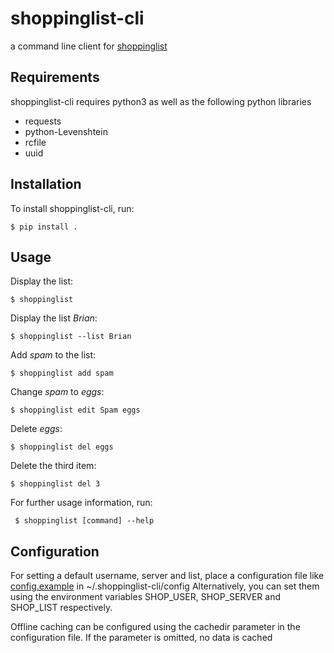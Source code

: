 # shoppinglist-cli

a command line client for [shoppinglist](https://github.com/tstehr/shoppinglist)

## Requirements

shoppinglist-cli requires python3 as well as the following python libraries
- requests
- python-Levenshtein
- rcfile
- uuid

## Installation

To install shoppinglist-cli, run:

```$ pip install .```

## Usage

Display the list:

```$ shoppinglist```

Display the list _Brian_:

```$ shoppinglist --list Brian```

Add _spam_ to the list:

```$ shoppinglist add spam```

Change _spam_ to _eggs_:

```$ shoppinglist edit Spam eggs```

Delete _eggs_:

```$ shoppinglist del eggs```

Delete the third item:

```$ shoppinglist del 3```

For further usage information, run:

``` $ shoppinglist [command] --help```

## Configuration

For setting a default username, server and list, place a configuration file like [config.example](config.example) in ~/.shoppinglist-cli/config
Alternatively, you can set them using the environment variables SHOP_USER, SHOP_SERVER and SHOP_LIST respectively.

Offline caching can be configured using the cachedir parameter in the configuration file.
If the parameter is omitted, no data is cached
